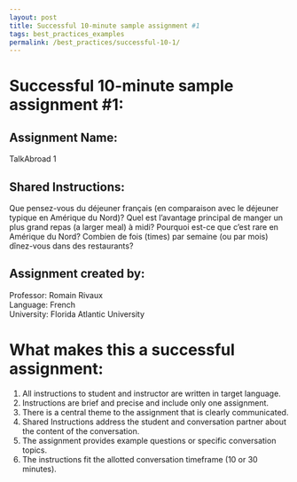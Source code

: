 ```yaml
---
layout: post
title: Successful 10-minute sample assignment #1
tags: best_practices_examples
permalink: /best_practices/successful-10-1/
---
```


# Successful 10-minute sample assignment #1:  

## Assignment Name: 
TalkAbroad 1

## Shared Instructions: 
Que pensez-vous du déjeuner français (en comparaison avec le déjeuner typique en Amérique du Nord)? Quel est l’avantage principal de manger un plus grand repas (a larger meal) à midi? Pourquoi est-ce que c’est rare en Amérique du Nord? Combien de fois (times) par semaine (ou par mois) dînez-vous dans des restaurants?

## Assignment created by: 
Professor: Romain Rivaux  
Language: French  
University: Florida Atlantic University  

# What makes this a successful assignment:
1. All instructions to student and instructor are written in target language.
2. Instructions are brief and precise and include only one assignment.
3. There is a central theme to the assignment that is clearly communicated.
4. Shared Instructions address the student and conversation partner about the content of the conversation.
6. The assignment provides example questions or specific conversation topics.
7. The instructions fit the allotted conversation timeframe (10 or 30 minutes).